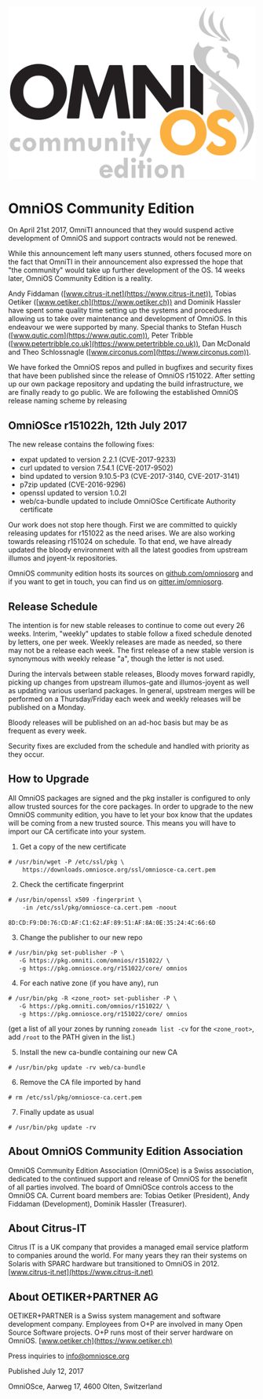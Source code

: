 ![Image](OmniOSce_logo.svg)

# ​OmniOS Community Edition 


On April 21st 2017, OmniTI announced that they would suspend active development of OmniOS and support contracts would not be renewed. 


While this announcement left many users stunned, others focused more on the fact that OmniTI in their announcement also expressed the hope that "the community" would take up further development of the OS. 14 weeks later, OmniOS Community Edition is a reality. 


Andy Fiddaman ([www.citrus-it.net](https://www.citrus-it.net)), Tobias Oetiker
([www.oetiker.ch](https://www.oetiker.ch)) and Dominik Hassler have spent some quality time setting up the systems and procedures allowing us to take over maintenance and development of OmniOS. In this endeavour we were supported by many. Special thanks to Stefan Husch
([www.qutic.com](https://www.qutic.com)), Peter Tribble
([www.petertribble.co.uk](https://www.petertribble.co.uk)), Dan McDonald and Theo Schlossnagle
([www.circonus.com](https://www.circonus.com)). 


We have forked the OmniOS repos and pulled in bugfixes and security fixes that have been published since the release of OmniOS r151022. After setting up our own package repository and updating the build infrastructure, we are finally ready to go public. We are following the established OmniOS release naming scheme by releasing 

## OmniOSce r151022h, 12th July 2017

The new release contains the following fixes: 

- expat updated to version 2.2.1 (CVE-2017-9233) 
- curl updated to version 7.54.1 (CVE-2017-9502)
- bind updated to version 9.10.5-P3 (CVE-2017-3140, CVE-2017-3141)
- p7zip updated (CVE-2016-9296) 
- openssl updated to version 1.0.2l
- web/ca-bundle updated to include OmniOSce Certificate Authority certificate 

Our work does not stop here though. First we are committed to quickly releasing updates for r151022 as the need arises. We are also working towards releasing r151024 on schedule. To that end, we have already updated the bloody environment with all the latest goodies from upstream illumos and joyent-lx repositories. 


OmniOS community edition hosts its sources on
[github.com/omniosorg](https://github.com/omniosorg/) and if you want to get in touch, you can find us on
[gitter.im/omniosorg](https://gitter.im/omniosorg/Lobby).


## Release Schedule 

The intention is for new stable releases to continue to come out every 26 weeks. Interim, "weekly" updates to stable follow a fixed schedule denoted by letters, one per week. Weekly releases are made as needed, so there may not be a release each week. The first release of a new stable version is synonymous with weekly release "a", though the letter is not used. 

During the intervals between stable releases, Bloody moves forward rapidly, picking up changes from upstream illumos-gate and illumos-joyent as well as updating various userland packages. In general, upstream merges will be performed on a Thursday/Friday each week and weekly releases will be published on a Monday. 

Bloody releases will be published on an ad-hoc basis but may be as frequent as every week. 

Security fixes are excluded from the schedule and handled with priority as they occur. 



## How to Upgrade 

All OmniOS packages are signed and the pkg installer is configured to only allow trusted sources for the core packages. In order to upgrade to the new OmniOS community edition, you have to let your box know that the updates will be coming from a new trusted source. This means you will have to import our CA certificate into your system. 


1. Get a copy of the new certificate 


```
# /usr/bin/wget -P /etc/ssl/pkg \
    https://downloads.omniosce.org/ssl/omniosce-ca.cert.pem 
```

2. Check the certificate fingerprint 


```
# /usr/bin/openssl x509 -fingerprint \
    -in /etc/ssl/pkg/omniosce-ca.cert.pem -noout 
```

`8D:CD:F9:D0:76:CD:AF:C1:62:AF:89:51:AF:8A:0E:35:24:4C:66:6D`


3. Change the publisher to our new repo 


```
# /usr/bin/pkg set-publisher -P \
   -G https://pkg.omniti.com/omnios/r151022/ \
   -g https://pkg.omniosce.org/r151022/core/ omnios 
```

4. For each native zone (if you have any), run 


```
# /usr/bin/pkg -R <zone_root> set-publisher -P \
   -G https://pkg.omniti.com/omnios/r151022/ \
   -g https://pkg.omniosce.org/r151022/core/ omnios 
```


(get a list of all your zones by running `zoneadm list -cv` for the `<zone_root>`, add `/root` to the PATH given in the list.) 


5. Install the new ca-bundle containing our new CA 


```
# /usr/bin/pkg update -rv web/ca-bundle 
```

6. Remove the CA file imported by hand 


```
# rm /etc/ssl/pkg/omniosce-ca.cert.pem 
```

7. Finally update as usual 

```
# /usr/bin/pkg update -rv 
```

## About OmniOS Community Edition Association 

OmniOS Community Edition Association (OmniOSce) is a Swiss association, dedicated to the continued support and release of OmniOS for the benefit of all parties involved. The board of OmniOSce controls access to the OmniOS CA. Current board members are: Tobias Oetiker (President), Andy Fiddaman (Development), Dominik Hassler (Treasurer). 

## About Citrus-IT 

Citrus IT is a UK company that provides a managed email service platform to companies around the world. For many years they ran their systems on Solaris with SPARC hardware but transitioned to OmniOS in 2012.
[www.citrus-it.net](https://www.citrus-it.net)

## About OETIKER+PARTNER AG 

OETIKER+PARTNER is a Swiss system management and software development company. Employees from O+P are involved in many Open Source Software projects. O+P runs most of their server hardware on OmniOS. 
[www.oetiker.ch](https://www.oetiker.ch)


Press inquiries to [info@omniosce.org](mailto:info@omniosce.org)

Published July 12, 2017 

OmniOSce, Aarweg 17, 4600 Olten, Switzerland
